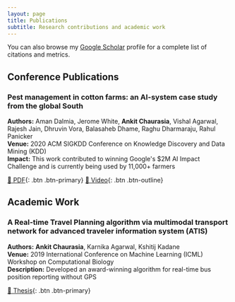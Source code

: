 ```yaml
---
layout: page
title: Publications
subtitle: Research contributions and academic work
---
```


You can also browse my [Google Scholar](https://scholar.google.com/citations?user=Oi1BC2AAAAAJ&hl=en) profile for a complete list of citations and metrics.

## Conference Publications

### Pest management in cotton farms: an AI-system case study from the global South
**Authors:** Aman Dalmia, Jerome White, **Ankit Chaurasia**, Vishal Agarwal, Rajesh Jain, Dhruvin Vora, Balasaheb Dhame, Raghu Dharmaraju, Rahul Panicker  
**Venue:** 2020 ACM SIGKDD Conference on Knowledge Discovery and Data Mining (KDD)  
**Impact:** This work contributed to winning Google's $2M AI Impact Challenge and is currently being used by 11,000+ farmers

[📄 PDF](https://dl.acm.org/doi/10.1145/3394486.3403363){: .btn .btn-primary} [🎥 Video](https://youtu.be/LP_A4jydmz4){: .btn .btn-outline}

## Academic Work

### A Real-time Travel Planning algorithm via multimodal transport network for advanced traveler information system (ATIS)
**Authors:** **Ankit Chaurasia**, Karnika Agarwal, Kshitij Kadane  
**Venue:** 2019 International Conference on Machine Learning (ICML) Workshop on Computational Biology  
**Description:** Developed an award-winning algorithm for real-time bus position reporting without GPS

[📄 Thesis](https://tinyurl.com/v659tvp4){: .btn .btn-primary}
